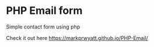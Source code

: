 # PHP Email form

Simple contact form using php

Check it out here https://markprwyatt.github.io/PHP-Email/
